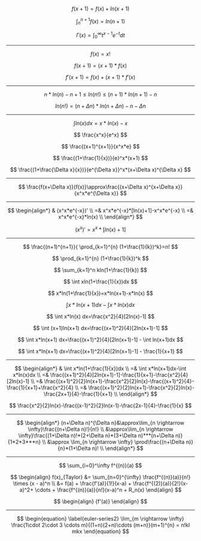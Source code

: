 $$
f(x+1)=f(x)+ln(x+1)
$$

$$
\int_n^{n+1} f(x)=ln(n+1)
$$


$$
\Gamma(x)=\int_0^{\infty}t^{x-1}e^{-t}dt
$$


---

$$
f(x)=x! 
$$

$$
f(x+1)=(x+1)*f(x) 
$$

$$
f'(x+1)=f(x)+(x+1)*f'(x)
$$

---

$$
n*ln(n)-n+1\leq ln(n!)\leq (n+1)*ln(n+1)-n
$$

$$
ln(n!)=(n+\Delta n)*ln(n+\Delta n)-n-\Delta n
$$

___

$$
\int ln(x)dx=x*ln(x)-x
$$

$$
\frac{x^x}{e^x}
$$

$$
\frac{(x+1)^{x+1}}{x^x*e} 
$$

$$
\frac{(1+\frac{1}{x})}{e}^x*(x+1)
$$

$$
\frac{(1+\frac{\Delta x}{x})}{e^{\Delta x}}^x*(x+\Delta x)^{\Delta x}
$$

___

$$
\frac{f(x+\Delta x)}{f(x)}\approx\frac{(x+\Delta x)^{x+\Delta x}}{x^x*e^{\Delta x}} 
$$

___

$$
\begin{align*}
& (x^x*e^{-x})' \\
=& x^x*e^{-x}*[ln(x)+1]-x^x*e^{-x} \\
=& x^x*e^{-x}*ln(x) \\
\end{align*}
$$

$$
(x^x)'=x^x*[ln(x)+1]
$$

___

$$
\frac{(n+1)^{n+1}}{ \prod_{k=1}^{n} (1+\frac{1}{k})^k}=n!
$$

$$
\prod_{k=1}^{n} (1+\frac{1}{k})^k
$$

$$
\sum_{k=1}^n kln(1+\frac{1}{k})
$$

$$
\int xln(1+\frac{1}{x})dx
$$

$$
x*ln(1+\frac{1}{x})=x*ln(x+1)-x*ln(x)
$$

$$
\int x*ln(x+1)dx-\int x*ln(x)dx
$$

$$
\int x*ln(x) dx=\frac{x^2}{4}[2ln(x)-1]
$$

$$
\int (x+1)ln(x+1) dx=\frac{(x+1)^2}{4}[2ln(x+1)-1]
$$

$$
\int x*ln(x+1) dx=\frac{(x+1)^2}{4}[2ln(x+1)-1] - \int ln(x+1)dx
$$

$$
\int x*ln(x+1) dx=\frac{(x+1)^2}{4}[2ln(x+1)-1] - \frac{1}{x+1}
$$

---

$$
\begin{align*}
& \int x*ln(1+\frac{1}{x})dx \\
=& \int x*ln(x+1)dx-\int x*ln(x)dx \\
=& \frac{(x+1)^2}{4}[2ln(x+1)-1]-\frac{1}{x+1}-\frac{x^2}{4}[2ln(x)-1] \\
=& \frac{(x+1)^2}{2}ln(x+1)-\frac{x^2}{2}ln(x)-\frac{(x+1)^2}{4}-\frac{1}{x+1}+\frac{x^2}{4} \\
=& \frac{(x+1)^2}{2}ln(x+1)-\frac{x^2}{2}ln(x)-\frac{2x+1}{4}-\frac{1}{x+1} \\
\end{align*}
$$

$$
\frac{x^2}{2}ln(x)-\frac{(x-1)^2}{2}ln(x-1)-\frac{2x-1}{4}-\frac{1}{x}
$$



---

$$
\begin{align*}
(n+\Delta n)^{\Delta n}&\approx\lim_{n \rightarrow \infty}\frac{(n+\Delta n)!}{n!} \\
&\approx\lim_{n \rightarrow \infty}\frac{(1+\Delta n)!*(2+\Delta n)*(3+\Delta  n)***(n+\Delta n)}{1*2*3***n} \\
&\approx \lim_{n \rightarrow \infty} \prod\frac{(n+\Delta n)}{n}*(1+\Delta n)! \\
\end{align*}
$$


---

$$
\sum_{i=0}^\infty f^{(n)}(a)
$$

$$
\begin{align} f(x)_{Taylor}  &= \sum_{n=0}^{\infty} \frac{f^{(n)}(a)}{n!} \times (x - a)^n \\ &= f(a) + \frac{f'(a)}{1!}(x-a) + \frac{f^{(2)}(a)}{2!}(x-a)^2+ \cdots + \frac{f^{(n)}(a)}{n!}(x-a)^n + R_n(x) \end{align}
$$

$$
\begin{align} {f'(a)} \end{align}
$$

---

$$
\begin{equation}
\label{euler-series2}
\lim_{m \rightarrow \infty} \frac{1\cdot 2\cdot 3 \cdots m}{(1+n)(2+n)\cdots (m+n)}(m+1)^{n} = n!kl mkx
\end{equation}
$$
